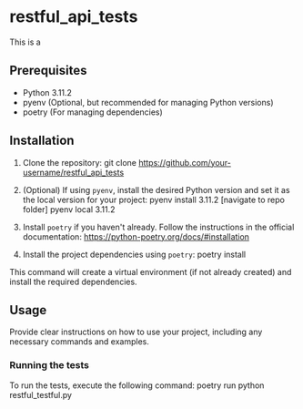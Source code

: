 # restful_api_tests

This is a

## Prerequisites

- Python 3.11.2
- pyenv (Optional, but recommended for managing Python versions)
- poetry (For managing dependencies)

## Installation

1. Clone the repository:
git clone https://github.com/your-username/restful_api_tests

2. (Optional) If using `pyenv`, install the desired Python version and set it as the local version for your project:
pyenv install 3.11.2
[navigate to repo folder]
pyenv local 3.11.2

3. Install `poetry` if you haven't already. Follow the instructions in the official documentation: https://python-poetry.org/docs/#installation

4. Install the project dependencies using `poetry`:
poetry install

This command will create a virtual environment (if not already created) and install the required dependencies.

## Usage

Provide clear instructions on how to use your project, including any necessary commands and examples.

### Running the tests

To run the tests, execute the following command:
poetry run python restful_testful.py